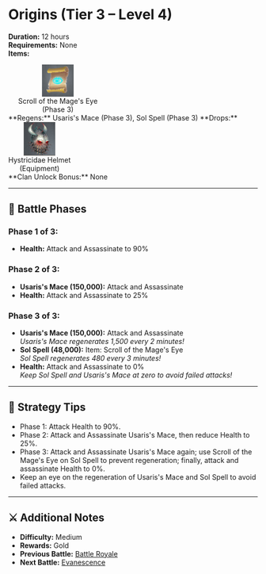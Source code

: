 # Origins (Tier 3 – Level 4)

**Duration:** 12 hours  
**Requirements:** None  
**Items:** <div style="display:flex; gap:20px;">
  <div style="display:flex; flex-direction:column; align-items:center; width:max-content;">
    <img src="../../../images/items/scroll-of-the-mages-eye.jpg" alt="Scroll of the Mage's Eye" width="64" style="cursor:pointer;" onclick="alert('Spy Attack (5k Gold / piece)')">
    <div>Scroll of the Mage's Eye</div>
    <div>(Phase 3)</div>
  </div>
</div>
**Regens:** Usaris's Mace (Phase 3), Sol Spell (Phase 3)  
**Drops:** <div style="display:flex; gap:20px;">
  <div style="display:flex; flex-direction:column; align-items:center; width:max-content;">
    <img src="../../../images/equipment/hystricidae-helmet.png" alt="Hystricidae Helmet" width="64" style="cursor:pointer;" onclick="alert('Stats: Spy Attack: +270,000 / Spy Defense: +270,000')">
    <div>Hystricidae Helmet</div>
    <div>(Equipment)</div>
  </div>
</div>
**Clan Unlock Bonus:** None

---

## 🧪 Battle Phases

### Phase 1 of 3:
- **Health:** Attack and Assassinate to 90%

### Phase 2 of 3:
- **Usaris's Mace (150,000):** Attack and Assassinate  
- **Health:** Attack and Assassinate to 25%

### Phase 3 of 3:
- **Usaris's Mace (150,000):** Attack and Assassinate  
  *Usaris's Mace regenerates 1,500 every 2 minutes!*  
- **Sol Spell (48,000):** Item: Scroll of the Mage's Eye  
  *Sol Spell regenerates 480 every 3 minutes!*  
- **Health:** Attack and Assassinate to 0%  
  *Keep Sol Spell and Usaris's Mace at zero to avoid failed attacks!*

---

## 🧭 Strategy Tips

- Phase 1: Attack Health to 90%.  
- Phase 2: Attack and Assassinate Usaris's Mace, then reduce Health to 25%.  
- Phase 3: Attack and Assassinate Usaris's Mace again; use Scroll of the Mage's Eye on Sol Spell to prevent regeneration; finally, attack and assassinate Health to 0%.  
- Keep an eye on the regeneration of Usaris's Mace and Sol Spell to avoid failed attacks.

---

## ⚔️ Additional Notes

- **Difficulty:** Medium  
- **Rewards:** Gold  
- **Previous Battle:** [Battle Royale](battle-royale.md)  
- **Next Battle:** [Evanescence](../tier4/evanescence.md)
